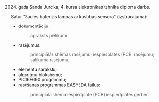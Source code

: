 2024. gada Sanda Jurcika, 4. kursa elektronikas tehniķa diploma darbs.

Satur "Saules baterijas lampas ar kustības sensora" (izstrādājuma):
  * dokumentāciju:
      > apraksts
      > pielikumi
  * rasējumus:
      > principiālās shēmas rasējumu;
      > iespiedplates (PCB) rasējumu;
      > salikuma rasējumu;
  * elementu sarakstu;
  * algoritmu blokshēmu;
  * PIC16F690 programmu;
  * rasēšanas programmas EASYEDA failus:
      > principiālā shēma
      > iespiedplate (PCB)
      > iespiedplates gerber.
